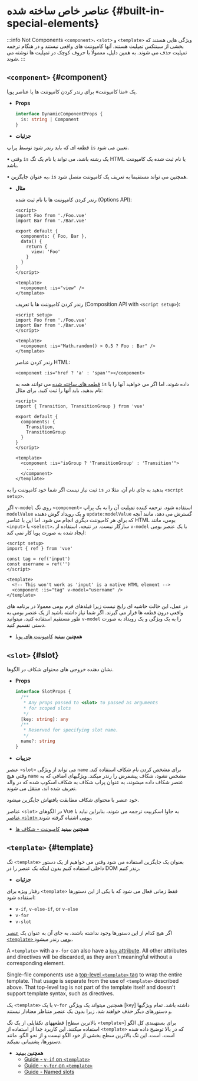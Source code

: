# عناصر خاص ساخته شده {#built-in-special-elements}

:::info Not Components
`<component>`، `<slot>` و `<template>` ویژگی هایی هستند که بخشی از سینتکس تمپلیت هستند. آنها کامپوننت های واقعی نیستند و در هنگام ترجمه تمپلیت حذف می شوند. به همین دلیل، معمولا با حروف کوچک در تمپلیت ها نوشته می شوند.
:::

## `<component>` {#component}
یک «متا کامپوننت» برای رندر کردن کامپوننت ها یا عناصر پویا.

- **Props**

  ```ts
  interface DynamicComponentProps {
    is: string | Component
  }
  ```

- **جزئیات**

قطعه ای که باید رندر شود توسط پراپ `is` تعیین می شود.

•  وقتی `is` یک رشته باشد، می تواند یا نام یک تگ HTML یا نام ثبت شده یک کامپوننت باشد.

•  به عنوان جایگزین، `is` همچنین می تواند مستقیما به تعریف یک کامپوننت متصل شود.

- **مثال**

  رندر کردن کامپوننت ها با نام ثبت شده (Options API):

  ```vue
  <script>
  import Foo from './Foo.vue'
  import Bar from './Bar.vue'

  export default {
    components: { Foo, Bar },
    data() {
      return {
        view: 'Foo'
      }
    }
  }
  </script>

  <template>
    <component :is="view" />
  </template>
  ```

  رندر کردن کامپوننت ها با تعریف (Composition API with `<script setup>`):

  ```vue
  <script setup>
  import Foo from './Foo.vue'
  import Bar from './Bar.vue'
  </script>

  <template>
    <component :is="Math.random() > 0.5 ? Foo : Bar" />
  </template>
  ```

  رندر کردن عناصر HTML:

  ```vue-html
  <component :is="href ? 'a' : 'span'"></component>
  ```

  [قطعه های ساخته شده](./built-in-components) می توانند همه به `is` داده شوند، اما اگر می خواهید آنها را با نام بدهید، باید آنها را ثبت کنید. برای مثال:

  ```vue
  <script>
  import { Transition, TransitionGroup } from 'vue'

  export default {
    components: {
      Transition,
      TransitionGroup
    }
  }
  </script>

  <template>
    <component :is="isGroup ? 'TransitionGroup' : 'Transition'">
      ...
    </component>
  </template>
  ```

 ثبت نیاز نیست اگر شما خود کامپوننت را به `is` بدهید به جای نام آن، مثلا در `<script setup>`.

 اگر `v-model` روی تگ `<component>` استفاده شود، ترجمه کننده تمپلیت آن را به یک پراپ `modelValue` و یک رویداد گوش دهنده `update:modelValue` گسترش می دهد، مانند آنچه که برای هر کامپوننت دیگری انجام می شود. اما این با عناصر HTML بومی، مانند `<input>` یا `<select>`، سازگار نیست. در نتیجه، استفاده از `v-model` با یک عنصر بومی ایجاد شده به صورت پویا کار نمی کند:

  ```vue
  <script setup>
  import { ref } from 'vue'

  const tag = ref('input')
  const username = ref('')
  </script>

  <template>
    <!-- This won't work as 'input' is a native HTML element -->
    <component :is="tag" v-model="username" />
  </template>
  ```

  در عمل، این حالت حاشیه ای رایج نیست زیرا فیلدهای فرم بومی معمولا در برنامه های واقعی درون قطعه ها قرار می گیرند. اگر شما نیاز داشته باشید از یک عنصر بومی به طور مستقیم استفاده کنید، میتوانید `v-model` را به یک ویژگی و یک رویداد به صورت دستی تقسیم کنید.

- **همچنین ببینید** [کامپوننت های پویا](/guide/essentials/component-basics#dynamic-components)

## `<slot>` {#slot}

 نشان دهنده خروجی های محتوای شکاف در الگوها.

- **Props**

  ```ts
  interface SlotProps {
    /**
     * Any props passed to <slot> to passed as arguments
     * for scoped slots
     */
    [key: string]: any
    /**
     * Reserved for specifying slot name.
     */
    name?: string
  }
  ```

- **جزپیات**

عنصر `<slot>` می تواند از ویژگی `name` برای مشخص کردن نام شکاف استفاده کند. وقتی هیچ `name` مشخص نشود، شکاف پیشفرض را رندر میکند. ویژگیهای اضافی که به عنصر شکاف داده میشوند، به عنوان پراپ شکاف به شکاف اسکوپ شده که در والد تعریف شده اند، منتقل می شوند.

خود عنصر با محتوای شکاف مطابقت یافتهاش جایگزین میشود.

عناصر `<slot>` در الگوهای Vue به جاوا اسکریپت ترجمه می شوند، بنابراین نباید با [عناصر `<slot>` بومی](https://developer.mozilla.org/en-US/docs/Web/HTML/Element/slot) اشتباه گرفته شوند.

- **همچنین ببینید** [کامپوننت - شکاف ها](/guide/components/slots)

## `<template>` {#template}

 تگ `<template>` بعنوان یک جایگزین استفاده می شود وقتی می خواهیم از یک دستور داخلی استفاده کنیم بدون اینکه یک عنصر را در DOM رندر کنیم.

- **جزئیات**

 رفتار ویژه برای `<template>` فقط زمانی فعال می شود که با یکی از این دستورها استفاده شود:

  - `v-if`, `v-else-if`, or `v-else`
  - `v-for`
  - `v-slot`

 اگر هیچ کدام از این دستورها وجود نداشته باشند، به جای آن به عنوان یک [عنصر `<template>` بومی](https://developer.mozilla.org/en-US/docs/Web/HTML/Element/template) رندر میشود.

  A `<template>` with a `v-for` can also have a [`key` attribute](/api/built-in-special-attributes#key). All other attributes and directives will be discarded, as they aren't meaningful without a corresponding element.

  Single-file components use a [top-level `<template>` tag](/api/sfc-spec#language-blocks) to wrap the entire template. That usage is separate from the use of `<template>` described above. That top-level tag is not part of the template itself and doesn't support template syntax, such as directives.

یک `<template>` با یک `v-for` همچنین میتواند یک ویژگی [`key`] داشته باشد. تمام ویژگیها و دستورهای دیگر حذف خواهند شد، زیرا بدون یک عنصر متناظر معنادار نیستند.

قطعههای تکفایلی از یک تگ [بالاترین سطح `<template>`] برای بستهبندی کل الگو استفاده میکنند. این کاربرد جدا از استفاده از `<template>` که در بالا توضیح داده شده است، است. این تگ بالاترین سطح بخشی از خود الگو نیست و از نحو الگو، مانند دستورها، پشتیبانی نمیکند.

- **همچنین ببینید**
  - [Guide - `v-if` on `<template>`](/guide/essentials/conditional#v-if-on-template)
  - [Guide - `v-for` on `<template>`](/guide/essentials/list#v-for-on-template)
  - [Guide - Named slots](/guide/components/slots#named-slots)
